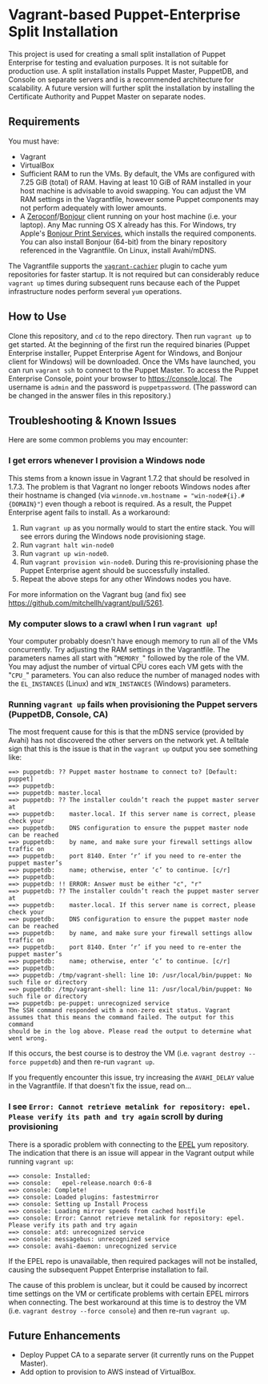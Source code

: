 # Vagrant-based Puppet-Enterprise Split Installation

This project is used for creating a small split installation of Puppet Enterprise for testing and evaluation purposes. It is not suitable for production use. A split installation installs Puppet Master, PuppetDB, and Console on separate servers and is a recommended architecture for scalability. A future version will further split the installation by installing the Certificate Authority and Puppet Master on separate nodes.


## Requirements

You must have:
- Vagrant
- VirtualBox
- Sufficient RAM to run the VMs. By default, the VMs are configured with 7.25 GiB (total) of RAM. Having at least 10 GiB of RAM installed in your host machine is advisable to avoid swapping. You can adjust the VM RAM settings in the Vagrantfile, however some Puppet components may not perform adequately with lower amounts.
- A [Zeroconf](https://en.wikipedia.org/wiki/Zero-configuration_networking)/[Bonjour](https://en.wikipedia.org/wiki/Bonjour_(software)) client running on your host machine (i.e. your laptop). Any Mac running OS X already has this. For Windows, try Apple's [Bonjour Print Services](https://support.apple.com/kb/DL999?locale=en_US), which installs the required components. You can also install Bonjour (64-bit) from the binary repository referenced in the Vagrantfile. On Linux, install Avahi/mDNS.

The Vagrantfile supports the [`vagrant-cachier`](https://github.com/fgrehm/vagrant-cachier) plugin to cache yum repositories for faster startup. It is not required but can considerably reduce  ```vagrant up``` times during subsequent runs because each of the Puppet infrastructure nodes perform several ```yum``` operations.


## How to Use

Clone this repository, and ```cd``` to the repo directory. Then run ```vagrant up``` to get started. At the beginning of the first run the required binaries (Puppet Enterprise installer, Puppet Enterprise Agent for Windows, and Bonjour client for Windows) will be downloaded. Once the VMs have launched, you can run ```vagrant ssh``` to connect to the Puppet Master. To access the Puppet Enterprise Console, point your browser to https://console.local. The username is `admin` and the password is `puppetpassword`. (The password can be changed in the answer files in this repository.)


## Troubleshooting & Known Issues

Here are some common problems you may encounter:

### I get errors whenever I provision a Windows node

This stems from a known issue in Vagrant 1.7.2 that should be resolved in 1.7.3. The problem is that Vagrant no longer reboots Windows nodes after their hostname is changed (via ```winnode.vm.hostname = "win-node#{i}.#{DOMAIN}"```) even though a reboot is required. As a result, the Puppet Enterprise agent fails to install. As a workaround:

1. Run ```vagrant up``` as you normally would to start the entire stack. You will see errors during the Windows node provisioning stage.
2. Run ```vagrant halt win-node0```
3. Run ```vagrant up win-node0```.
4. Run ```vagrant provision win-node0```. During this re-provisioning phase the Puppet Enterprise agent should be successfully installed.
5. Repeat the above steps for any other Windows nodes you have.

For more information on the Vagrant bug (and fix) see https://github.com/mitchellh/vagrant/pull/5261.

### My computer slows to a crawl when I run ```vagrant up```!

Your computer probably doesn't have enough memory to run all of the VMs concurrently. Try adjusting the RAM settings in the Vagrantfile. The parameters names all start with "```MEMORY_```" followed by the role of the VM. You may adjust the number of virtual CPU cores each VM gets with the "```CPU_```" parameters. You can also reduce the number of managed nodes with the ```EL_INSTANCES``` (Linux) and ```WIN_INSTANCES``` (Windows) parameters.

### Running ```vagrant up``` fails when provisioning the Puppet servers (PuppetDB, Console, CA)

The most frequent cause for this is that the mDNS service (provided by Avahi) has not discovered the other servers on the network yet. A telltale sign that this is the issue is that in the ```vagrant up``` output you see something like:

```
==> puppetdb: ?? Puppet master hostname to connect to? [Default: puppet]
==> puppetdb:  
==> puppetdb: master.local
==> puppetdb: ?? The installer couldn’t reach the puppet master server at
==> puppetdb:    master.local. If this server name is correct, please check your
==> puppetdb:    DNS configuration to ensure the puppet master node can be reached
==> puppetdb:    by name, and make sure your firewall settings allow traffic on
==> puppetdb:    port 8140. Enter ‘r’ if you need to re-enter the puppet master’s
==> puppetdb:    name; otherwise, enter ‘c’ to continue. [c/r]
==> puppetdb:  
==> puppetdb: !! ERROR: Answer must be either "c", "r"
==> puppetdb: ?? The installer couldn’t reach the puppet master server at
==> puppetdb:    master.local. If this server name is correct, please check your
==> puppetdb:    DNS configuration to ensure the puppet master node can be reached
==> puppetdb:    by name, and make sure your firewall settings allow traffic on
==> puppetdb:    port 8140. Enter ‘r’ if you need to re-enter the puppet master’s
==> puppetdb:    name; otherwise, enter ‘c’ to continue. [c/r]
==> puppetdb:  
==> puppetdb: /tmp/vagrant-shell: line 10: /usr/local/bin/puppet: No such file or directory
==> puppetdb: /tmp/vagrant-shell: line 11: /usr/local/bin/puppet: No such file or directory
==> puppetdb: pe-puppet: unrecognized service
The SSH command responded with a non-zero exit status. Vagrant
assumes that this means the command failed. The output for this command
should be in the log above. Please read the output to determine what
went wrong.
```

If this occurs, the best course is to destroy the VM (i.e. ```vagrant destroy --force puppetdb```) and then re-run ```vagrant up```.

If you frequently encounter this issue, try increasing the ```AVAHI_DELAY``` value in the Vagrantfile. If that doesn't fix the issue, read on...

### I see `Error: Cannot retrieve metalink for repository: epel. Please verify its path and try again` scroll by during provisioning

There is a sporadic problem with connecting to the [EPEL](https://fedoraproject.org/wiki/EPEL) yum repository. The indication that there is an issue will appear in the Vagrant output while running ```vagrant up```:

```
==> console: Installed:
==> console:   epel-release.noarch 0:6-8                                                     
==> console: Complete!
==> console: Loaded plugins: fastestmirror
==> console: Setting up Install Process
==> console: Loading mirror speeds from cached hostfile
==> console: Error: Cannot retrieve metalink for repository: epel. Please verify its path and try again
==> console: atd: unrecognized service
==> console: messagebus: unrecognized service
==> console: avahi-daemon: unrecognized service
```

If the EPEL repo is unavailable, then required packages will not be installed, causing the subsequent Puppet Enterprise installation to fail.

The cause of this problem is unclear, but it could be caused by incorrect time settings on the VM or certificate problems with certain EPEL mirrors when connecting. The best workaround at this time is to destroy the VM (i.e. ```vagrant destroy --force console```) and then re-run ```vagrant up```.


## Future Enhancements

- Deploy Puppet CA to a separate server (it currently runs on the Puppet Master).
- Add option to provision to AWS instead of VirtualBox.
